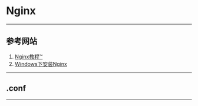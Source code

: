 # Nginx

---
## 参考网站
1. [Nginx教程™](https://www.yiibai.com/nginx)
2. [Windows下安装Nginx](https://blog.csdn.net/zengwende/article/details/86610692)
---
## .conf

---